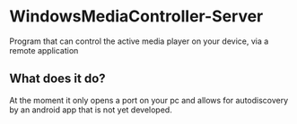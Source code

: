 # WindowsMediaController-Server
Program that can control the active media player on your device, via a remote application

## What does it do?
At the moment it only opens a port on your pc and allows for autodiscovery by an android app that is not yet developed.
